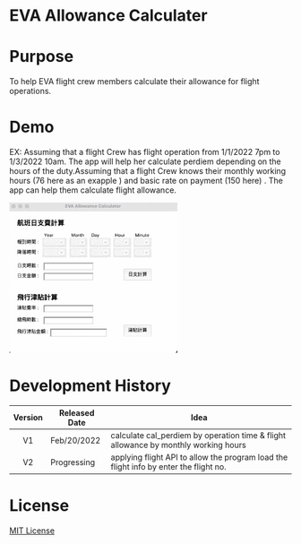 # EVA Allowance Calculater

# Purpose
To help EVA flight crew members calculate their allowance for flight operations.

# Demo
<p> EX: Assuming that a flight Crew has flight operation from 1/1/2022 7pm to 1/3/2022 10am. The app will help her calculate perdiem depending on the hours of the  duty.Assuming that a flight Crew knows their monthly working hours (76 here as an exapple ) and basic rate on payment (150 here) . The app can help them calculate    flight allowance. </p>
<img src='app demo.gif' title='Video Walkthrough' width='300' alt='Walkthrough' />

# Development History 
| Version | Released Date | Idea |
|:---:|----|----|
| V1 | Feb/20/2022 | calculate cal_perdiem by operation time & flight allowance by monthly working hours |
| V2 | Progressing | applying flight API to allow the program load the flight info by enter the flight no. |  







# License
[MIT License](LICENSE.txt)
